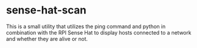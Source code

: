 # sense-hat-scan
This is a small utility that utilizes the ping command and python in combination with the RPI Sense Hat to display hosts connected to a network and whether they are alive or not.
